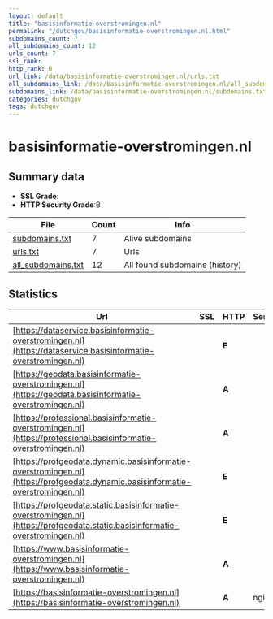 ```yaml
---
layout: default
title: "basisinformatie-overstromingen.nl"
permalink: "/dutchgov/basisinformatie-overstromingen.nl.html"
subdomains_count: 7
all_subdomains_count: 12
urls_count: 7
ssl_rank: 
http_rank: B
url_link: /data/basisinformatie-overstromingen.nl/urls.txt
all_subdomains_link: /data/basisinformatie-overstromingen.nl/all_subdomains.txt
subdomains_link: /data/basisinformatie-overstromingen.nl/subdomains.txt
categories: dutchgov
tags: dutchgov
---
```



# basisinformatie-overstromingen.nl
## Summary data


 - **SSL Grade**:
 - **HTTP Security Grade**:B


| File       | Count | Info |
|------------|-------|------|
|[subdomains.txt](/DutchGovScope/data/basisinformatie-overstromingen.nl/subdomains.txt)|7|Alive subdomains|
|[urls.txt](/DutchGovScope/data/basisinformatie-overstromingen.nl/urls.txt)|7|Urls|
|[all_subdomains.txt](/DutchGovScope/data/basisinformatie-overstromingen.nl/all_subdomains.txt)|12|All found subdomains (history)|


## Statistics


| Url | SSL | HTTP | Server | Cookie | HSTS | CORS | CTO | CSP | XFO | XXP | RP |FP| Tech |Title |
|--------|-------|-------|------|------|------|------|------|------|------|------|------|------|------|------|
|[https://dataservice.basisinformatie-overstromingen.nl](https://dataservice.basisinformatie-overstromingen.nl)| | **E**|| | | | | | | | :white_check_mark: | |||
|[https://geodata.basisinformatie-overstromingen.nl](https://geodata.basisinformatie-overstromingen.nl)| | **A**|| |:white_check_mark: | | |:warning: | :white_check_mark: | | :white_check_mark: | :white_check_mark: |||
|[https://professional.basisinformatie-overstromingen.nl](https://professional.basisinformatie-overstromingen.nl)| | **A**|| |:white_check_mark: | | |:warning: | :white_check_mark: | | :white_check_mark: | :white_check_mark: |||
|[https://profgeodata.dynamic.basisinformatie-overstromingen.nl](https://profgeodata.dynamic.basisinformatie-overstromingen.nl)| | **E**|| | | | | | | | :white_check_mark: | |||
|[https://profgeodata.static.basisinformatie-overstromingen.nl](https://profgeodata.static.basisinformatie-overstromingen.nl)| | **E**|| | | | | | | | :white_check_mark: | |||
|[https://www.basisinformatie-overstromingen.nl](https://www.basisinformatie-overstromingen.nl)| | **A**|| |:white_check_mark: | | |:warning: | :white_check_mark: | | :white_check_mark: | :white_check_mark: |||
|[https://basisinformatie-overstromingen.nl](https://basisinformatie-overstromingen.nl)| | **A**|nginx| |:white_check_mark: | | |:warning: | :white_check_mark: | | :white_check_mark: | :white_check_mark: |HSTS Nginx|LIWO|

